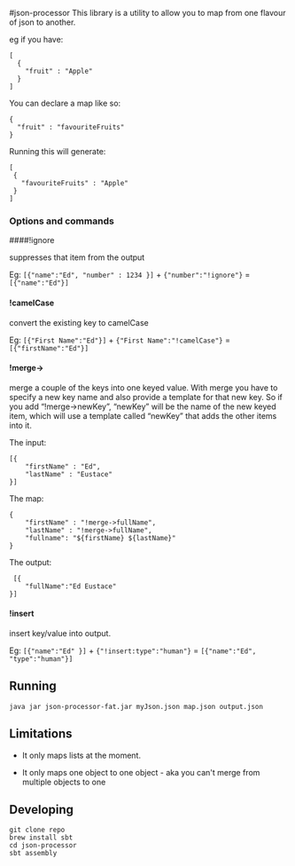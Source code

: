 #json-processor
This library is a utility to allow you to map from one flavour of json to another.

eg if you have: 

    [
      { 
        "fruit" : "Apple" 
      }
    ]

You can declare a map like so:

    {
      "fruit" : "favouriteFruits"
    }

Running this will generate: 

    [
     {
       "favouriteFruits" : "Apple"
     }
    ]

### Options and commands

####!ignore

suppresses that item from the output

Eg: `[{"name":"Ed", "number" : 1234 }]` + `{"number":"!ignore"}` = `[{"name":"Ed"}]`

#### !camelCase 

convert the existing key to camelCase

Eg: `[{"First Name":"Ed"}]` + `{"First Name":"!camelCase"}` = `[{"firstName":"Ed"}]`

#### !merge-> 

merge a couple of the keys into one keyed value. With merge you have to specify a new key name and also provide a template for that new key. So if you add “!merge->newKey”, “newKey” will be the name of the new keyed item, which will use a template called “newKey” that adds the other items into it.


The input:

    [{
        "firstName" : "Ed",
        "lastName" : "Eustace"
    }]

The map: 

    {
        "firstName" : "!merge->fullName", 
        "lastName" : "!merge->fullName", 
        "fullname": "${firstName} ${lastName}" 
    }

The output:

     [{
        "fullName":"Ed Eustace"
    }]

#### !insert

insert key/value into output.

Eg: `[{"name":"Ed" }]` + `{"!insert:type":"human"}` = `[{"name":"Ed", "type":"human"}]`



## Running

    java jar json-processor-fat.jar myJson.json map.json output.json
    
## Limitations

- It only maps lists at the moment.

- It only maps one object to one object - aka you can't merge from multiple objects to one

## Developing
    git clone repo
    brew install sbt
    cd json-processor
    sbt assembly

